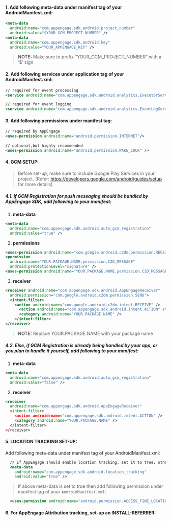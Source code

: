 #### 1. Add following meta-data under manifest tag of your AndroidManifest.xml:
```xml
<meta-data
  android:name="com.appengage.sdk.android.project_number"
  android:value="$YOUR_GCM_PROJECT_NUMBER" />
<meta-data
  android:name="com.appengage.sdk.android.key"
  android:value="YOUR_APPENGAGE_KEY" />
```
> **NOTE:** Make sure to prefix “YOUR_GCM_PROJECT_NUMBER” with a ‘$’ sign.


#### 2. Add following services under application tag of your AndroidManifest.xml:
```xml
// required for event processing
<service android:name="com.appengage.sdk.android.analytics.ExecutorService" /> 

// required for event logging
<service android:name="com.appengage.sdk.android.analytics.EventLogService" />
```


#### 3. Add following permissions under manifest tag:
```xml
// required by AppEngage
<uses-permission android:name="android.permission.INTERNET"/>
        
// optional,but highly recommended
<uses-permission android:name="android.permission.WAKE_LOCK" />  
```


#### 4. GCM SETUP:
> Before set-up, make sure to include Google Play Services in your project.
(Refer: https://developers.google.com/android/guides/setup for more details)

##### 4.1. If GCM Registration for push messaging should be handled by AppEngage SDK, add following to your manifest:
  1. **meta-data**
  
  ```xml
  <meta-data
    android:name="com.appengage.sdk.android.auto_gcm_registration"
    android:value="true" /> 
  ```
  2. **permissions**
  
  ```xml
  <uses-permission android:name="com.google.android.c2dm.permission.RECEIVE" />
  <permission
    android:name="YOUR.PACKAGE.NAME.permission.C2D_MESSAGE"
    android:protectionLevel="signature" />
  <uses-permission android:name="YOUR.PACKAGE.NAME.permission.C2D_MESSAGE" />
  ```
  3. **receiver**
  
  ```xml
  <receiver android:name="com.appengage.sdk.android.AppEngageReceiver"
    android:permission="com.google.android.c2dm.permission.SEND">
    <intent-filter>
      <action android:name="com.google.android.c2dm.intent.RECEIVE" />
        <action android:name="com.appengage.sdk.android.intent.ACTION" />
        <category android:name="YOUR.PACKAGE.NAME" />
      </intent-filter>
  </receiver>
  ```
  > **NOTE:** Replace YOUR.PACKAGE.NAME with your package name
  
  
##### 4.2. Else, if GCM Registration is already being handled by your app, or you plan to handle it yourself, add following to your manifest:
  1. **meta-data**
  
  ```xml
  <meta-data
    android:name="com.appengage.sdk.android.auto_gcm_registration"
    android:value="false" /> 
  ```

  2. **receiver**
  
  ```xml
  <receiver
    android:name="com.appengage.sdk.android.AppEngageReceiver"
    <intent-filter>
      <action android:name="com.appengage.sdk.android.intent.ACTION" />
      <category android:name="YOUR.PACKAGE.NAME" />
    </intent-filter>
  </receiver>
  ```


#### 5. LOCATION TRACKING SET-UP:
Add following meta-data under manifest tag of your AndroidManifest.xml:

```xml
  // If AppEngage should enable location tracking, set it to true, otherwise set it to false. Default: TRUE
  <meta-data
    android:name="com.appengage.sdk.android.location_tracking"
    android:value="true" />
```
> If  above meta-data is set to true then add following permission under manifest tag of your
  `AndroidManifest.xml`:
```xml
  <uses-permission android:name="android.permission.ACCESS_FINE_LOCATION" />
```


#### 6. For AppEngage Attribution tracking, set-up an INSTALL-REFERRER:


